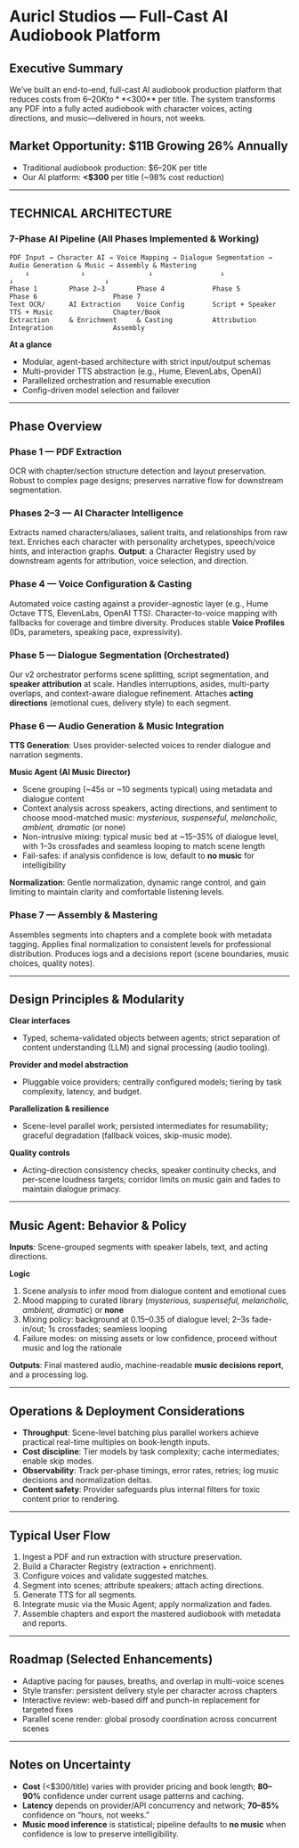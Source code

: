 # Auricl Studios — Full-Cast AI Audiobook Platform

## Executive Summary
We’ve built an end-to-end, full-cast AI audiobook production platform that reduces costs from $6–20K to **<$300** per title. The system transforms any PDF into a fully acted audiobook with character voices, acting directions, and music—delivered in hours, not weeks.

## Market Opportunity: $11B Growing 26% Annually
- Traditional audiobook production: $6–20K per title  
- Our AI platform: **<$300** per title (~98% cost reduction)

---

## TECHNICAL ARCHITECTURE

### 7-Phase AI Pipeline (All Phases Implemented & Working)

```
PDF Input → Character AI → Voice Mapping → Dialogue Segmentation → Audio Generation & Music → Assembly & Mastering
    ↓             ↓                ↓                 ↓                       ↓                       ↓
Phase 1        Phase 2–3        Phase 4            Phase 5               Phase 6                   Phase 7
Text OCR/      AI Extraction    Voice Config       Script + Speaker      TTS + Music               Chapter/Book
Extraction     & Enrichment     & Casting          Attribution           Integration               Assembly
```

**At a glance**
- Modular, agent-based architecture with strict input/output schemas  
- Multi-provider TTS abstraction (e.g., Hume, ElevenLabs, OpenAI)  
- Parallelized orchestration and resumable execution  
- Config-driven model selection and failover

---

## Phase Overview

### Phase 1 — PDF Extraction
OCR with chapter/section structure detection and layout preservation. Robust to complex page designs; preserves narrative flow for downstream segmentation.

### Phases 2–3 — AI Character Intelligence
Extracts named characters/aliases, salient traits, and relationships from raw text. Enriches each character with personality archetypes, speech/voice hints, and interaction graphs. **Output**: a Character Registry used by downstream agents for attribution, voice selection, and direction.

### Phase 4 — Voice Configuration & Casting
Automated voice casting against a provider-agnostic layer (e.g., Hume Octave TTS, ElevenLabs, OpenAI TTS). Character-to-voice mapping with fallbacks for coverage and timbre diversity. Produces stable **Voice Profiles** (IDs, parameters, speaking pace, expressivity).

### Phase 5 — Dialogue Segmentation (Orchestrated)
Our v2 orchestrator performs scene splitting, script segmentation, and **speaker attribution** at scale. Handles interruptions, asides, multi-party overlaps, and context-aware dialogue refinement. Attaches **acting directions** (emotional cues, delivery style) to each segment.

### Phase 6 — Audio Generation & Music Integration
**TTS Generation**: Uses provider-selected voices to render dialogue and narration segments.

**Music Agent (AI Music Director)**  
- Scene grouping (~45s or ~10 segments typical) using metadata and dialogue content  
- Context analysis across speakers, acting directions, and sentiment to choose mood-matched music: *mysterious, suspenseful, melancholic, ambient, dramatic* (or none)  
- Non-intrusive mixing: typical music bed at ~15–35% of dialogue level, with 1–3s crossfades and seamless looping to match scene length  
- Fail-safes: if analysis confidence is low, default to **no music** for intelligibility  

**Normalization**: Gentle normalization, dynamic range control, and gain limiting to maintain clarity and comfortable listening levels.

### Phase 7 — Assembly & Mastering
Assembles segments into chapters and a complete book with metadata tagging. Applies final normalization to consistent levels for professional distribution. Produces logs and a decisions report (scene boundaries, music choices, quality notes).

---

## Design Principles & Modularity

**Clear interfaces**  
- Typed, schema-validated objects between agents; strict separation of content understanding (LLM) and signal processing (audio tooling).

**Provider and model abstraction**  
- Pluggable voice providers; centrally configured models; tiering by task complexity, latency, and budget.

**Parallelization & resilience**  
- Scene-level parallel work; persisted intermediates for resumability; graceful degradation (fallback voices, skip-music mode).

**Quality controls**  
- Acting-direction consistency checks, speaker continuity checks, and per-scene loudness targets; corridor limits on music gain and fades to maintain dialogue primacy.

---

## Music Agent: Behavior & Policy

**Inputs**: Scene-grouped segments with speaker labels, text, and acting directions.

**Logic**
1. Scene analysis to infer mood from dialogue content and emotional cues  
2. Mood mapping to curated library (*mysterious, suspenseful, melancholic, ambient, dramatic*) or **none**  
3. Mixing policy: background at 0.15–0.35 of dialogue level; 2–3s fade-in/out; 1s crossfades; seamless looping  
4. Failure modes: on missing assets or low confidence, proceed without music and log the rationale

**Outputs**: Final mastered audio, machine-readable **music decisions report**, and a processing log.

---

## Operations & Deployment Considerations
- **Throughput**: Scene-level batching plus parallel workers achieve practical real-time multiples on book-length inputs.  
- **Cost discipline**: Tier models by task complexity; cache intermediates; enable skip modes.  
- **Observability**: Track per-phase timings, error rates, retries; log music decisions and normalization deltas.  
- **Content safety**: Provider safeguards plus internal filters for toxic content prior to rendering.

---

## Typical User Flow
1. Ingest a PDF and run extraction with structure preservation.  
2. Build a Character Registry (extraction + enrichment).  
3. Configure voices and validate suggested matches.  
4. Segment into scenes; attribute speakers; attach acting directions.  
5. Generate TTS for all segments.  
6. Integrate music via the Music Agent; apply normalization and fades.  
7. Assemble chapters and export the mastered audiobook with metadata and reports.

---

## Roadmap (Selected Enhancements)
- Adaptive pacing for pauses, breaths, and overlap in multi-voice scenes  
- Style transfer: persistent delivery style per character across chapters  
- Interactive review: web-based diff and punch-in replacement for targeted fixes  
- Parallel scene render: global prosody coordination across concurrent scenes

---

## Notes on Uncertainty
- **Cost** (<$300/title) varies with provider pricing and book length; **80–90%** confidence under current usage patterns and caching.  
- **Latency** depends on provider/API concurrency and network; **70–85%** confidence on “hours, not weeks.”  
- **Music mood inference** is statistical; pipeline defaults to **no music** when confidence is low to preserve intelligibility.
